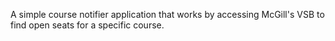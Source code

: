 A simple course notifier application that works by accessing McGill's VSB to find open seats for a specific course.
